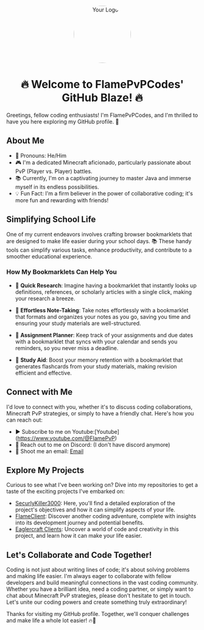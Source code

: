 <div align="center">
  <img src="https://avatars.githubusercontent.com/FlamePVPCodes" alt="Your Logo" style="border-radius: 50%; width: 150px; height: 150px;">
  <h1>🔥 Welcome to FlamePvPCodes' GitHub Blaze! 🔥</h1>
</div>
Greetings, fellow coding enthusiasts! I'm FlamePvPCodes, and I'm thrilled to have you here exploring my GitHub profile. 🚀

## About Me

- 👦 Pronouns: He/Him
- 🎮 I'm a dedicated Minecraft aficionado, particularly passionate about PvP (Player vs. Player) battles.
- 📚 Currently, I'm on a captivating journey to master Java and immerse myself in its endless possibilities.
- 💡 Fun Fact: I'm a firm believer in the power of collaborative coding; it's more fun and rewarding with friends!

## Simplifying School Life

One of my current endeavors involves crafting browser bookmarklets that are designed to make life easier during your school days. 📚 These handy tools can simplify various tasks, enhance productivity, and contribute to a smoother educational experience.

### How My Bookmarklets Can Help You

- 📖 **Quick Research**: Imagine having a bookmarklet that instantly looks up definitions, references, or scholarly articles with a single click, making your research a breeze.

- 📝 **Effortless Note-Taking**: Take notes effortlessly with a bookmarklet that formats and organizes your notes as you go, saving you time and ensuring your study materials are well-structured.

- 📅 **Assignment Planner**: Keep track of your assignments and due dates with a bookmarklet that syncs with your calendar and sends you reminders, so you never miss a deadline.

- 🧠 **Study Aid**: Boost your memory retention with a bookmarklet that generates flashcards from your study materials, making revision efficient and effective.

## Connect with Me

I'd love to connect with you, whether it's to discuss coding collaborations, Minecraft PvP strategies, or simply to have a friendly chat. Here's how you can reach out:

- ▶ Subscribe to me on Youtube:[Youtube] (https://www.youtube.com/@FIamePvP)
- 💬 Reach out to me on Discord: (I don't have discord anymore)
- 📧 Shoot me an email: [Email](FlameXD@skiff.com)

## Explore My Projects

Curious to see what I've been working on? Dive into my repositories to get a taste of the exciting projects I've embarked on:

- [SecurlyKiller3000](https://github.com/FlamePVPCodes/SecurlyKiller3000): Here, you'll find a detailed exploration of the project's objectives and how it can simplify aspects of your life.
- [FlameClient](https://github.com/FlamePVPCodes/FlameClient-3.8): Discover another coding adventure, complete with insights into its development journey and potential benefits.
- [Eaglercraft Clients](https://github.com/FlamePVPCodes/Eaglercraft-Clients): Uncover a world of code and creativity in this project, and learn how it can make your life easier.

## Let's Collaborate and Code Together!

Coding is not just about writing lines of code; it's about solving problems and making life easier. I'm always eager to collaborate with fellow developers and build meaningful connections in the vast coding community. Whether you have a brilliant idea, need a coding partner, or simply want to chat about Minecraft PvP strategies, please don't hesitate to get in touch. Let's unite our coding powers and create something truly extraordinary!

Thanks for visiting my GitHub profile. Together, we'll conquer challenges and make life a whole lot easier! 🔥🚀



